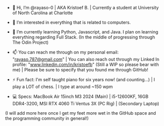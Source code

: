 - 👋 Hi, I’m @rayaso-0 | AKA Kristoef B. | Currently a student at University of North Carolina at Charlotte 

- 👀 I’m interested in everything that is related to computers. 

- 🌱 I’m currently learning Python, Javascript, and Java. I plan on learning everything regarding Full Stack. (In the middle of progressing through The Odin Project)

- 📫 You can reach me through on my personal email: "rayaso.787@gmail.com" | You can also reach out through my Linked In profile: "www.linkedin.com/in/kristoefb" (Still a WIP so please bear with me) | Please be sure to specify that you found me through GitHub! 

- ⚡ Fun fact: I'm self taught piano for six years now! (and counting...) | I play a LOT of chess. | I type at around ~150 wpm 

- 💻 Specs: MacBook Air 15inch M3 2024 (Main) | i5-12600KF, 16GB DDR4-3200, MSI RTX 4060 Ti Ventus 3X (PC Rig) | (Secondary Laptop)

(I will add more here once I get my feet more wet in the GitHub space and the programming community in general!)
